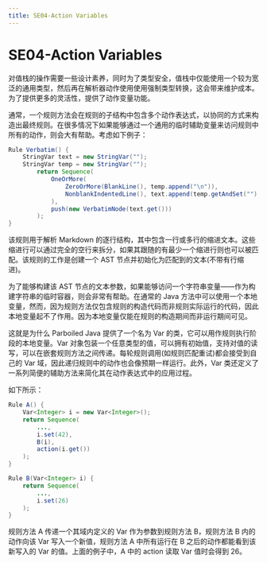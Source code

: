 ```yaml
---
title: SE04-Action Variables
---
```


# SE04-Action Variables

对值栈的操作需要一些设计素养，同时为了类型安全，值栈中仅能使用一个较为宽泛的通用类型，然后再在解析器动作使用使用强制类型转换，这会带来维护成本。为了提供更多的灵活性，提供了动作变量功能。

通常，一个规则方法会在规则的子结构中包含多个动作表达式，以协同的方式来构造出最终规则。在很多情况下如果能够通过一个通用的临时辅助变量来访问规则中所有的动作，则会大有帮助。考虑如下例子：

```java
Rule Verbatim() {
    StringVar text = new StringVar("");
    StringVar temp = new StringVar("");
        return Sequence(
            OneOrMore(
                ZeroOrMore(BlankLine(), temp.append("\n")),
                NonblankIndentedLine(), text.append(temp.getAndSet(""), pop().getText())
            ),
            push(new VerbatimNode(text.get()))
        );
}
```

该规则用于解析 Markdown 的逐行结构，其中包含一行或多行的缩进文本。这些缩进行可以通过完全的空行来拆分，如果其跟随的有最少一个缩进行则也可以被匹配。该规则的工作是创建一个 AST 节点并初始化为匹配到的文本(不带有行缩进)。

为了能够构建该 AST 节点的文本参数，如果能够访问一个字符串变量——作为构建字符串的临时容器，则会非常有帮助。在通常的 Java 方法中可以使用一个本地变量，然而，因为规则方法仅包含规则的构造代码而非规则实际运行的代码，因此本地变量起不了作用。因为本地变量仅能在规则的构造期间而非运行期间可见。

这就是为什么 Parboiled Java 提供了一个名为 Var 的类，它可以用作规则执行阶段的本地变量。Var 对象包装一个任意类型的值，可以拥有初始值，支持对值的读写，可以在嵌套规则方法之间传递。每轮规则调用(如规则匹配重试)都会接受到自己的 Var 域，因此递归规则中的动作也会像预期一样运行。此外，Var 类还定义了一系列简便的辅助方法来简化其在动作表达式中的应用过程。

如下所示：

```java
Rule A() {
    Var<Integer> i = new Var<Integer>();
    return Sequence(
        ...,
        i.set(42),
        B(i),
        action(i.get())
    );
}

Rule B(Var<Integer> i) {
    return Sequence(
        ...,
        i.set(26)
    );
}
```

规则方法 A 传递一个其域内定义的 Var 作为参数到规则方法 B，规则方法 B 内的动作向该 Var 写入一个新值，规则方法 A 中所有运行在 B 之后的动作都能看到该新写入的 Var 的值。上面的例子中，A 中的 action 读取 Var 值时会得到 26。


